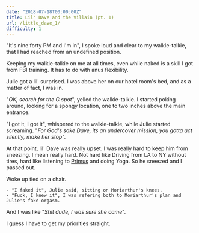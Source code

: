 ```yaml
---
date: "2018-07-18T00:00:00Z"
title: Lil' Dave and the Villain (pt. 1)
url: /little_dave_1/
difficulty: 1
---
```


"It's nine forty PM and I'm in",
I spoke loud and clear to my walkie-talkie, that I had reached from an undefined position.

Keeping my walkie-talkie on me at all times, even while naked is a skill I got from FBI training. It has to do with anus flexibility.

Julie got a lil' surprised. I was above her on our hotel room's bed, and as a matter of fact, I was in.

"*OK, search for the G spot*", yelled the walkie-talkie. I started poking around, looking for a spongy location, one to two inches above the main entrance.

"I got it, I got it", whispered to the walkie-talkie, while Julie started screaming. "*For God's sake Dave, its an undercover mission, you gotta act silently, make her stop*".

At that point, lil' Dave was really upset. I was really hard to keep him from sneezing. I mean really hard. Not hard like Driving from LA to NY without tires, hard like listening to [Primus](https://www.youtube.com/watch?v=953PkxFNiko) and doing Yoga.
So he sneezed and I passed out.

Woke up tied on a chair.

```
- "I faked it", Julie said, sitting on Moriarthur's knees.
- "Fuck, I knew it", I was refering both to Moriarthur's plan and Julie's fake orgasm. 
```
And I was like "*Shit dude, I was sure she came*".

I guess I have to get my priorities straight.